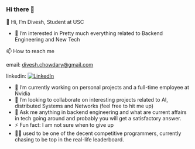 ### Hi there 👋
👋 Hi, I’m Divesh,
Student at USC
- 👀 I’m interested in
Pretty much everything related to Backend Engineering and New Tech

📫 How to reach me

email: divesh.chowdary@gmail.com

linkedin: [![LinkedIn](https://img.shields.io/badge/-LinkedIn-blue?style=flat-square&logo=Linkedin&logoColor=white&link=https://www.linkedin.com/in/divesh-chowdary/)](https://www.linkedin.com/in/divesh-chowdary/)

- 🔭 I’m currently working on personal projects and a full-time employee at Nvidia
- 👯 I’m looking to collaborate on interesting projects related to AI, distributed Systems and Networks (feel free to hit me up)
- 💬 Ask me anything in backend engineering and what are current affairs in tech going around and probably you will get a satisfactory answer.
- ⚡ Fun fact: I am not sure when to give up
- 👊🏽 used to be one of the decent competitive programmers, currently chasing to be top in the real-life leaderboard.
